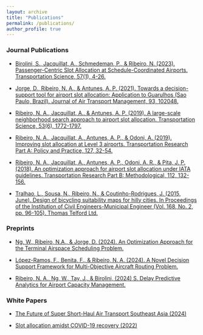 ```yaml
---
layout: archive
title: "Publications"
permalink: /publications/
author_profile: true
---
```


<h3>Journal Publications</h3>

- [Birolini, S., Jacquillat, A., Schmedeman, P., & Ribeiro, N. (2023). Passenger-Centric Slot Allocation at Schedule-Coordinated Airports. Transportation Science, 57(1), 4-26.](https://pubsonline.informs.org/doi/full/10.1287/trsc.2022.1165)
  
-   [Jorge, D., Ribeiro, N. A., & Antunes, A. P. (2021). Towards a decision-support tool for airport slot allocation: Application to Guarulhos (Sao Paulo, Brazil). Journal of Air Transport Management, 93, 102048.](https://www.sciencedirect.com/science/article/pii/S0969699721000314)

- [Ribeiro, N. A., Jacquillat, A., & Antunes, A. P. (2019). A large-scale neighborhood search approach to airport slot allocation. Transportation Science, 53(6), 1772-1797.](https://pubsonline.informs.org/doi/abs/10.1287/trsc.2019.0922)

- [Ribeiro, N. A., Jacquillat, A., Antunes, A. P., & Odoni, A. (2019). Improving slot allocation at Level 3 airports. Transportation Research Part A: Policy and Practice, 127, 32-54.](https://www.sciencedirect.com/science/article/pii/S0965856418304804)

- [Ribeiro, N. A., Jacquillat, A., Antunes, A. P., Odoni, A. R., & Pita, J. P. (2018). An optimization approach for airport slot allocation under IATA guidelines. Transportation Research Part B: Methodological, 112, 132-156.](https://www.sciencedirect.com/science/article/pii/S0191261517304538)

- [Tralhao, L., Sousa, N., Ribeiro, N., & Coutinho-Rodrigues, J. (2015, June). Design of bicycling suitability maps for hilly cities. In Proceedings of the Institution of Civil Engineers-Municipal Engineer (Vol. 168, No. 2, pp. 96-105). Thomas Telford Ltd.](https://www.icevirtuallibrary.com/doi/abs/10.1680/muen.14.00009)

<h3>Preprints</h3>

- [Ng, W., Ribeiro, N.A., & Jorge, D. (2024). An Optimization Approach for the Terminal Airspace Scheduling Problem.](https://papers.ssrn.com/sol3/papers.cfm?abstract_id=4706804)

- [López-Ramos, F., Benita, F., & Ribeiro, N. A. (2024). A Novel Decision Support Framework for Multi-Objective Aircraft Routing Problem.](https://papers.ssrn.com/sol3/papers.cfm?abstract_id=4704984)

- [Ribeiro, N. A., Ng, W., Tay, J., & Birolini, (2024) S. Delay Predictive Analytics for Airport Capacity Management.](https://papers.ssrn.com/sol3/papers.cfm?abstract_id=4679158)

<h3>White Papers</h3>

- [The Future of Super Short-Haul Air Transport Southeast Asia (2024)](https://asi.sutd.edu.sg/white-papers/asi-white-paper-the-future-of-super-short-haul-air-travel-in-southeast-asia/)

- [Slot allocation amidst COVID-19 recovery (2022)](https://asi.sutd.edu.sg/white-papers/asi-white-paper-slots/)
